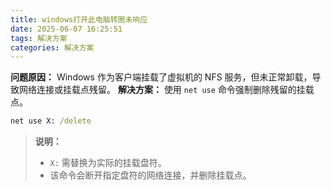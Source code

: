 ```yaml
---
title: windows打开此电脑转圈未响应
date: 2025-06-07 16:25:51
tags: 解决方案
categories: 解决方案
---
```


**问题原因：**
Windows 作为客户端挂载了虚拟机的 NFS 服务，但未正常卸载，导致网络连接或挂载点残留。
**解决方案：**
使用 `net use` 命令强制删除残留的挂载点。
```cmd
net use X: /delete
```
> **说明：**
> *   `X:` 需替换为实际的挂载盘符。
> *   该命令会断开指定盘符的网络连接，并删除挂载点。


     